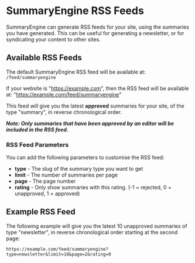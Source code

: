 # SummaryEngine RSS Feeds

SummaryEngine can generate RSS feeds for your site, using the summaries you have generated. This can be useful for generating a newsletter, or for syndicating your content to other sites.

## Available RSS Feeds

The default SummaryEngine RSS feed will be available at: `/feed/summaryengine`

If your website is "https://example.com", then the RSS feed will be available at: "https://example.com/feed/summaryengine"

This feed will give you the latest **approved** summaries for your site, of the type "summary", in reverse chronological order. 

***Note: Only summaries that have been approved by an editor will be included in the RSS feed.***

### RSS Feed Parameters

You can add the following parameters to customise the RSS feed:

- **type** - The slug of the summary type you want to get
- **limit** - The number of summaries per page
- **page** - The page number
- **rating** - Only show summaries with this rating. (-1 = rejected, 0 = unapproved, 1 = approved)

## Example RSS Feed

The following example will give you the latest 10 unapproved summaries of type "newsletter", in reverse chronological order starting at the second page:

`https://example.com/feed/summaryengine?type=newsletter&limit=10&page=2&rating=0`